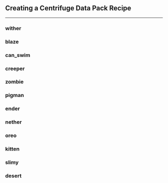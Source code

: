 ## **Creating a Centrifuge Data Pack Recipe**
***

### **wither**

### **blaze**

### **can_swim**

### **creeper**

### **zombie**

### **pigman**

### **ender**

### **nether**

### **oreo**

### **kitten**

### **slimy**

### **desert**
<!--stackedit_data:
eyJoaXN0b3J5IjpbLTE0MDM1NjQwNl19
-->